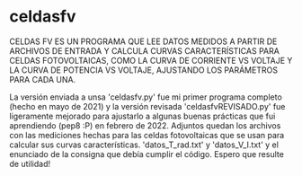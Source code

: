 # celdasfv


CELDAS FV ES UN PROGRAMA QUE LEE DATOS MEDIDOS A PARTIR DE ARCHIVOS DE ENTRADA Y CALCULA CURVAS CARACTERÍSTICAS PARA CELDAS FOTOVOLTAICAS, 
COMO LA CURVA DE CORRIENTE VS VOLTAJE Y LA CURVA DE POTENCIA VS VOLTAJE, AJUSTANDO LOS PARÁMETROS PARA CADA UNA.

La versión enviada a unsa 'celdasfv.py' fue mi primer programa completo (hecho en mayo de 2021) y la versión revisada 'celdasfvREVISADO.py' 
fue ligeramente mejorado para ajustarlo a algunas buenas prácticas que fui aprendiendo (pep8 :P) en febrero de 2022.
Adjuntos quedan los archivos con las mediciones hechas para las celdas fotovoltaicas que se usan para calcular sus curvas características.
'datos_T_rad.txt' y 'datos_V_I.txt' y el enunciado de la consigna que debía cumplir el código.
Espero que resulte de utilidad!
